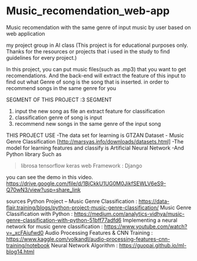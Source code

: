 # Music_recomendation_web-app
Music recomendation with the same genre of input music by user based on web application


my project group in AI class (This project is for educational purposes only. Thanks for the resources or projects that i used in the study to find guidelines for every project.)

In this project, you can put music files(such as .mp3) that you want to get recomendations. And the back-end will extract the feature of this input to find out what Genre of song is the song that is inserted. in order to recommend songs in the same genre for you

SEGMENT OF THIS PROJECT :3 SEGMENT
1. input the new song as file an extract feature for classification
2. classification genre of song is input
3. recommend new songs in the same genre of the input song


THIS PROJECT USE
-The data set for learning is GTZAN Dataset - Music Genre Classification [http://marsyas.info/downloads/datasets.html] 
-The model for learning features and classify is Artificial Neural Network
-And Python library Such as 
>librosa
>tensorflow
>keras
web Framework : Django

you can see the demo in this video. https://drive.google.com/file/d/1BjCkkU1UG0M0JikfSEWLV6eS9-Q70wN3/view?usp=share_link

sources
Python Project – Music Genre Classification : https://data-flair.training/blogs/python-project-music-genre-classification/
Music Genre Classification with Python : https://medium.com/analytics-vidhya/music-genre-classification-with-python-51bff77adfd6
Implementing a neural network for music genre classification : https://www.youtube.com/watch?v=_xcFAiufwd0
Audio Processing Features & CNN Training : https://www.kaggle.com/volkandl/audio-processing-features-cnn-training/notebook
Neural Network Algorithm : https://guopai.github.io/ml-blog14.html

